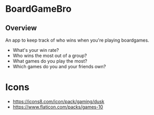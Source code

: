 # BoardGameBro

## Overview

An app to keep track of who wins when you're playing boardgames.

-   What's your win rate?
-   Who wins the most out of a group?
-   What games do you play the most?
-   Which games do you and your friends own?

# Icons
- https://icons8.com/icon/pack/gaming/dusk
- https://www.flaticon.com/packs/games-10
